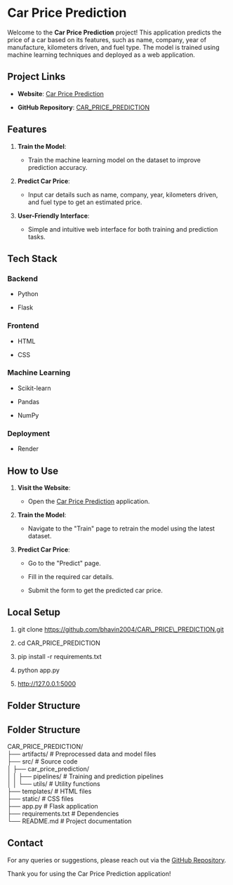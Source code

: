 Car Price Prediction
====================

Welcome to the **Car Price Prediction** project! This application predicts the price of a car based on its features, such as name, company, year of manufacture, kilometers driven, and fuel type. The model is trained using machine learning techniques and deployed as a web application.

**Project Links**
-----------------

*   **Website**: [Car Price Prediction](https://car-price-prediction-matx.onrender.com/)
    
*   **GitHub Repository**: [CAR\_PRICE\_PREDICTION](https://github.com/bhavin2004/CAR_PRICE_PREDICTION)
    

**Features**
------------

1.  **Train the Model**:
    
    *   Train the machine learning model on the dataset to improve prediction accuracy.
        
2.  **Predict Car Price**:
    
    *   Input car details such as name, company, year, kilometers driven, and fuel type to get an estimated price.
        
3.  **User-Friendly Interface**:
    
    *   Simple and intuitive web interface for both training and prediction tasks.
        

**Tech Stack**
--------------

### **Backend**

*   Python
    
*   Flask
    

### **Frontend**

*   HTML
    
*   CSS
    

### **Machine Learning**

*   Scikit-learn
    
*   Pandas
    
*   NumPy
    

### **Deployment**

*   Render
    

**How to Use**
--------------

1.  **Visit the Website**:
    
    *   Open the [Car Price Prediction](https://car-price-prediction-matx.onrender.com/) application.
        
2.  **Train the Model**:
    
    *   Navigate to the "Train" page to retrain the model using the latest dataset.
        
3.  **Predict Car Price**:
    
    *   Go to the "Predict" page.
        
    *   Fill in the required car details.
        
    *   Submit the form to get the predicted car price.
        

**Local Setup**
---------------

1.  git clone https://github.com/bhavin2004/CAR\_PRICE\_PREDICTION.git
    
2.  cd CAR\_PRICE\_PREDICTION
    
3.  pip install -r requirements.txt
    
4.  python app.py
    
5.  http://127.0.0.1:5000
    

**Folder Structure**
--------------------
## Folder Structure

CAR_PRICE_PREDICTION/  
├── artifacts/              # Preprocessed data and model files  
├── src/                    # Source code  
│   ├── car_price_prediction/  
│   │   ├── pipelines/      # Training and prediction pipelines  
│   │   └── utils/          # Utility functions  
├── templates/              # HTML files  
├── static/                 # CSS files  
├── app.py                  # Flask application  
├── requirements.txt        # Dependencies  
└── README.md               # Project documentation  



**Contact**
-----------

For any queries or suggestions, please reach out via the [GitHub Repository](https://github.com/bhavin2004/CAR_PRICE_PREDICTION/issues).

Thank you for using the Car Price Prediction application!
